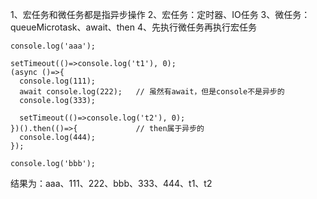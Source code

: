 1、宏任务和微任务都是指异步操作
2、宏任务：定时器、IO任务
3、微任务：queueMicrotask、await、then
4、先执行微任务再执行宏任务
```
console.log('aaa');

setTimeout(()=>console.log('t1'), 0);
(async ()=>{
  console.log(111);
  await console.log(222);   // 虽然有await，但是console不是异步的
  console.log(333);

  setTimeout(()=>console.log('t2'), 0);
})().then(()=>{             // then属于异步的
  console.log(444);
});

console.log('bbb');
```
结果为：aaa、111、222、bbb、333、444、t1、t2